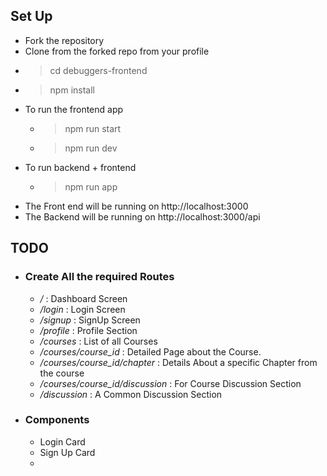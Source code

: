 ## Set Up

- Fork the repository
- Clone from the forked repo from your profile
- > cd debuggers-frontend
- > npm install
- To run the frontend app
  - > npm run start
  - > npm run dev
- To run backend + frontend
  - > npm run app
- The Front end will be running on http://localhost:3000
- The Backend will be running on http://localhost:3000/api

## TODO

- ### Create All the required Routes
  - _/_ : Dashboard Screen
  - _/login_ : Login Screen
  - _/signup_ : SignUp Screen
  - _/profile_ : Profile Section
  - _/courses_ : List of all Courses
  - _/courses/course_id_ : Detailed Page about the Course.
  - _/courses/course_id/chapter_ : Details About a specific Chapter from the course
  - _/courses/course_id/discussion_ : For Course Discussion Section
  - _/discussion_ : A Common Discussion Section
- ### Components
  - Login Card
  - Sign Up Card
  -
